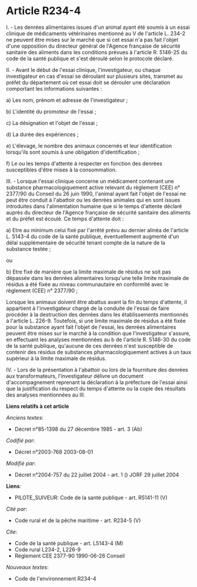 # Article R234-4

I. - Les denrées alimentaires issues d'un animal ayant été soumis à un essai clinique de médicaments vétérinaires mentionné
au V de l'article L. 234-2 ne peuvent être mises sur le marché que si cet essai n'a pas fait l'objet d'une opposition du
directeur général de l'Agence française de sécurité sanitaire des aliments dans les conditions prévues à l'article R. 5146-25
du code de la santé publique et s'est déroulé selon le protocole déclaré.

II. - Avant le début de l'essai clinique, l'investigateur, ou chaque investigateur en cas d'essai se déroulant sur plusieurs
sites, transmet au préfet du département où cet essai doit se dérouler une déclaration comportant les informations
suivantes :

a) Les nom, prénom et adresse de l'investigateur ;

b) L'identité du promoteur de l'essai ;

c) La désignation et l'objet de l'essai ;

d) La durée des expériences ;

e) L'élevage, le nombre des animaux concernés et leur identification lorsqu'ils sont soumis à une obligation
d'identification ;

f) Le ou les temps d'attente à respecter en fonction des denrées susceptibles d'être mises à la consommation.

III. - Lorsque l'essai clinique concerne un médicament contenant une substance pharmacologiquement active relevant du
règlement (CEE) n° 2377/90 du Conseil du 26 juin 1990, l'animal ayant fait l'objet de l'essai ne peut être conduit à
l'abattoir ou les denrées animales qui en sont issues introduites dans l'alimentation humaine que si le temps d'attente
déclaré auprès du directeur de l'Agence française de sécurité sanitaire des aliments et du préfet est écoulé. Ce temps
d'attente doit :

a) Etre au minimum celui fixé par l'arrêté prévu au dernier alinéa de l'article L. 5143-4 du code de la santé publique,
éventuellement augmenté d'un délai supplémentaire de sécurité tenant compte de la nature de la substance testée ;

ou

b) Etre fixé de manière que la limite maximale de résidus ne soit pas dépassée dans les denrées alimentaires lorsqu'une telle
limite maximale de résidus a été fixée au niveau communautaire en conformité avec le règlement (CEE) n° 2377/90 ;

Lorsque les animaux doivent être abattus avant la fin du temps d'attente, il appartient à l'investigateur chargé de la
conduite de l'essai de faire procéder à la destruction des denrées dans les établissements mentionnés à l'article L. 226-9.
Toutefois, si une limite maximale de résidus a été fixée pour la substance ayant fait l'objet de l'essai, les denrées
alimentaires peuvent être mises sur le marché à la condition que l'investigateur s'assure, en effectuant les analyses
mentionnées au b de l'article R. 5146-30 du code de la santé publique, qu'aucune de ces denrées n'est susceptible de contenir
des résidus de substances pharmacologiquement actives à un taux supérieur à la limite maximale de résidus.

IV. - Lors de la présentation à l'abattoir ou lors de la fourniture des denrées aux transformateurs, l'investigateur délivre
un document d'accompagnement reprenant la déclaration à la préfecture de l'essai ainsi que la justification du respect du
temps d'attente ou la copie des résultats des analyses mentionnées au III.

**Liens relatifs à cet article**

_Anciens textes_:

  - Décret n°85-1398 du 27 décembre 1985 - art. 3 (Ab)

_Codifié par_:

  - Décret n°2003-768 2003-08-01

_Modifié par_:

  - Décret n°2004-757 du 22 juillet 2004 - art. 1 () JORF 29 juillet 2004

**Liens**:

  - PILOTE_SUIVEUR: Code de la santé publique - art. R5141-11 (V)

_Cité par_:

  - Code rural et de la pêche maritime - art. R234-5 (V)

_Cite_:

  - Code de la santé publique - art. L5143-4 (M)
  - Code rural L234-2, L226-9
  - Règlement CEE 2377-90 1990-06-26 Conseil

_Nouveaux textes_:

  - Code de l'environnement R234-4
